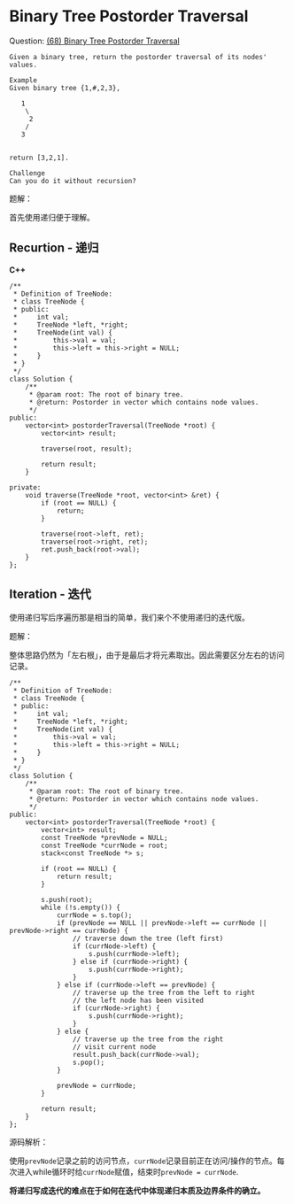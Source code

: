 # Binary Tree Postorder Traversal

Question: [(68) Binary Tree Postorder Traversal](http://www.lintcode.com/en/problem/binary-tree-postorder-traversal/)

```
Given a binary tree, return the postorder traversal of its nodes' values.

Example
Given binary tree {1,#,2,3},

   1
    \
     2
    /
   3


return [3,2,1].

Challenge
Can you do it without recursion?
```

题解：

首先使用递归便于理解。

## Recurtion - 递归

**C++**
```
/**
 * Definition of TreeNode:
 * class TreeNode {
 * public:
 *     int val;
 *     TreeNode *left, *right;
 *     TreeNode(int val) {
 *         this->val = val;
 *         this->left = this->right = NULL;
 *     }
 * }
 */
class Solution {
    /**
     * @param root: The root of binary tree.
     * @return: Postorder in vector which contains node values.
     */
public:
    vector<int> postorderTraversal(TreeNode *root) {
        vector<int> result;

        traverse(root, result);

        return result;
    }

private:
    void traverse(TreeNode *root, vector<int> &ret) {
        if (root == NULL) {
            return;
        }

        traverse(root->left, ret);
        traverse(root->right, ret);
        ret.push_back(root->val);
    }
};
```

## Iteration - 迭代

使用递归写后序遍历那是相当的简单，我们来个不使用递归的迭代版。

题解：

整体思路仍然为「左右根」，由于是最后才将元素取出。因此需要区分左右的访问记录。

```
/**
 * Definition of TreeNode:
 * class TreeNode {
 * public:
 *     int val;
 *     TreeNode *left, *right;
 *     TreeNode(int val) {
 *         this->val = val;
 *         this->left = this->right = NULL;
 *     }
 * }
 */
class Solution {
    /**
     * @param root: The root of binary tree.
     * @return: Postorder in vector which contains node values.
     */
public:
    vector<int> postorderTraversal(TreeNode *root) {
        vector<int> result;
        const TreeNode *prevNode = NULL;
        const TreeNode *currNode = root;
        stack<const TreeNode *> s;

        if (root == NULL) {
            return result;
        }

        s.push(root);
        while (!s.empty()) {
            currNode = s.top();
            if (prevNode == NULL || prevNode->left == currNode || prevNode->right == currNode) {
                // traverse down the tree (left first)
                if (currNode->left) {
                    s.push(currNode->left);
                } else if (currNode->right) {
                    s.push(currNode->right);
                }
            } else if (currNode->left == prevNode) {
                // traverse up the tree from the left to right
                // the left node has been visited
                if (currNode->right) {
                    s.push(currNode->right);
                }
            } else {
                // traverse up the tree from the right
                // visit current node
                result.push_back(currNode->val);
                s.pop();
            }

            prevNode = currNode;
        }

        return result;
    }
};
```

源码解析：

使用`prevNode`记录之前的访问节点，`currNode`记录目前正在访问/操作的节点。每次进入while循环时给`currNode`赋值，结束时`prevNode = currNode`.

**将递归写成迭代的难点在于如何在迭代中体现递归本质及边界条件的确立。**
